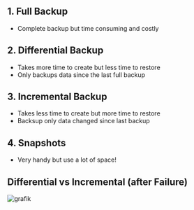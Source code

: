 ## 1. Full Backup
- Complete backup but time consuming and costly

## 2. Differential Backup
- Takes more time to create but less time to restore
- Only backups data since the last full backup

## 3. Incremental Backup
- Takes less time to create but more time to restore
- Backsup only data changed since last backup

## 4. Snapshots
- Very handy but use a lot of space!


## Differential vs Incremental (after Failure)

![grafik](https://user-images.githubusercontent.com/84674087/131898234-23a3a52e-9609-4721-b141-12944d56232d.png)

